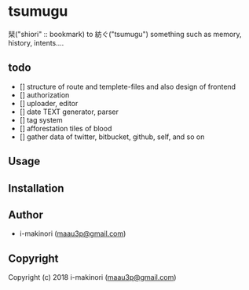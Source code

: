 # tsumugu

栞("shiori" :: bookmark)  to 紡ぐ("tsumugu") something such as memory, history, intents....

## todo

- [] structure of route and templete-files and also design of frontend
- [] authorization
- [] uploader, editor
- [] date TEXT generator, parser
- [] tag system
- [] afforestation tiles of blood
- [] gather data of twitter, bitbucket, github, self, and so on



## Usage


## Installation


## Author

* i-makinori (maau3p@gmail.com)


## Copyright

Copyright (c) 2018 i-makinori (maau3p@gmail.com)
